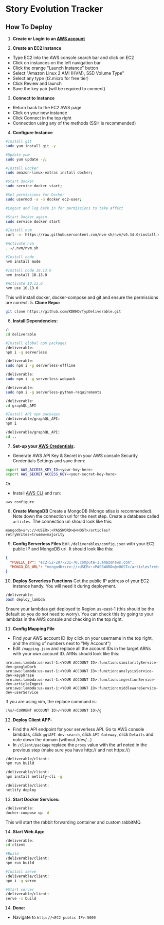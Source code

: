 # Story Evolution Tracker

## <a name="Installation"></a>How To Deploy

1. **Create or Login to an [AWS account](https://console.aws.amazon.com/)**

2. **Create an EC2 Instance**
- Type EC2 into the AWS console search bar and click on EC2
- Click on instances on the left navigation bar
- Click the orange "Launch Instance" button
- Select "Amazon Linux 2 AMI (HVM), SSD Volume Type"
- Select any type (t2.micro for free tier)
- Click Review and launch
- Save the key pair (will be required to connect)

3. **Connect to Instance**
- Return back to the EC2 AWS page
- Click on your new instance
- Click Connect in the top right
- Connection using any of the methods (SSH is recommended)

4. **Configure Instance**
```bash
#Install git
sudo yum install git -y

#Update yum
sudo yum update -y;

#Install Docker
sudo amazon-linux-extras install docker;

#Start Docker
sudo service docker start;

#Set permissions for Docker
sudo usermod -a -G docker ec2-user;

#Logout and log back in for permissions to take affect

#Start Docker again
sudo service docker start

#Install nvm
curl -o- https://raw.githubusercontent.com/nvm-sh/nvm/v0.34.0/install.sh | bash

#Activate nvm
. ~/.nvm/nvm.sh

#Install node
nvm install node

#Install node 10.13.0
nvm install 10.13.0

#Activate 10.13.0
nvm use 10.13.0
```
This will install docker, docker-compose and git and ensure the permissions are correct.
5. **Clone Repo:**
```bash
git clone https://github.com/KDKHD/fypDeliverable.git
```
6. **Install Dependencies:**
```bash
/: 
cd deliverable

#Install global npm packages
/deliverable: 
npm i -g serverless

/deliverable: 
sudo npm i -g serverless-offline

/deliverable: 
sudo npm i -g serverless-webpack

/deliverable:
sudo npm i -g serverless-python-requirements

/deliverable: 
cd graphQL_API 

#Install API npm packages
/deliverable/graphQL_API: 
npm i 

/deliverable/graphQL_API: 
cd ..

```
7. **Set-up your [AWS Credentials](https://www.serverless.com/framework/docs/providers/aws/guide/credentials/):**
- Generate AWS API Key & Secret in your AWS console Security Credentials Settings and save them:
```bash
export AWS_ACCESS_KEY_ID=<your-key-here>
export AWS_SECRET_ACCESS_KEY=<your-secret-key-here>
```

Or 
- Install [AWS CLI](https://docs.aws.amazon.com/cli/latest/userguide/cli-chap-install.html) and run:
```bash
aws configure
```
8. **Create MongoDB**
Create a MongoDB (Mongo atlas is recommended). Note down the connection uri for the next step. Create a database called ```articles```. The connection uri should look like this:
```
mongodb+srv://<USER>:<PASSWORD>@<HOST>/articles?retryWrites=true&w=majority
```
9. **Config Serverless Files**
Edit ```/deliverables/config.json``` with your EC2 public IP and MongoDB uri. It should look like this:
```json
{
  "PUBLIC_IP": "ec2-52-207-231-70.compute-1.amazonaws.com",
  "MONGO_DB_URL": "mongodb+srv://<USER>:<PASSWORD>@<HOST>/articles?retryWrites=true&w=majority"
}
```
10. **Deploy Serverless Functions**
Get the public IP address of your EC2 instance handy. You will need it during deployment.
```bash
/deliverable: 
bash deploy_lambda
```
Ensure your lambdas get deployed to Region us-east-1 (this should be the default so you do not need to worry). You can check this by going to your lambdas in the AWS console and checking in the top right.

11. **Config Mapping File**
- Find your AWS account ID (by click on your username in the top right, and the string of numbers next to "My Account")
- Edit ```/mapping.json``` and replace all the account IDs in the target ARNs with your own account ID. ARNs should look like this:
```
arn:aws:lambda:us-east-1:<YOUR ACCOUNT ID>:function:similarityService-dev-googleDork
arn:aws:lambda:us-east-1:<YOUR ACCOUNT ID>:function:analysisService-dev-keyphrase
arn:aws:lambda:us-east-1:<YOUR ACCOUNT ID>:function:ingestionService-dev-articleIngest
arn:aws:lambda:us-east-1:<YOUR ACCOUNT ID>:function:middlewareService-dev-userService
```
If you are using vim, the replace command is:
```bash
:%s/<CURRENT ACCOUNT ID>/<YOUR ACCOUNT ID>/g
```

12. **Deploy Client APP:**
- Find the API endpoint for your serverless API. Go to AWS console lambdas, click ```gqlAPI-dev-search```, click ```API Gateway```, click ```Details``` and note down the domain (without /dev/...)
- In ```/client/package``` replace the ```proxy``` value with the url noted in the previous step (make sure you have http:// and not https://)
```bash
/deliverable/client: 
npm run build

/deliverable/client: 
npm install netlify-cli -g

/deliverable/client: 
netlify deploy
```


13. **Start Docker Services:**
```bash
/deliverable:
docker-compose up -d
```
This will start the rabbit forwarding container and custom rabbitMQ.


14. **Start Web App:**
```bash
/deliverable:
cd client

#Build
/deliverable/client:
npm run build

#Install serve
/deliverable/client:
npm i -g serve

#Start server
/deliverable/client:
serve -s build
```

14. **Done:**

- Navigate to ```http://<EC2 public IP>:5000```

